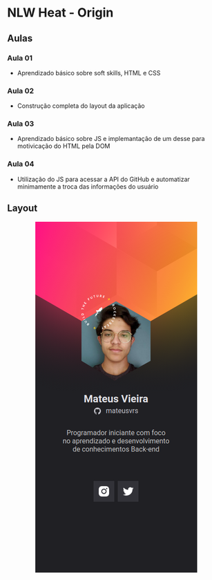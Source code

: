 # NLW Heat - Origin

## Aulas

### Aula 01
- Aprendizado básico sobre soft skills, HTML e CSS

### Aula 02
- Construção completa do layout da aplicação

### Aula 03
- Aprendizado básico sobre JS e implemantação de um desse para motivicação do HTML pela DOM
  
### Aula 04
- Utilização do JS para acessar a API do GitHub e automatizar minimamente a troca das informações do usuário

## Layout
<div align="center">
    <img src="https://raw.githubusercontent.com/MateusVrs/nlw-heat-origin/nlw-heat-origin/images/nlw-heat-layout.png">
</div>